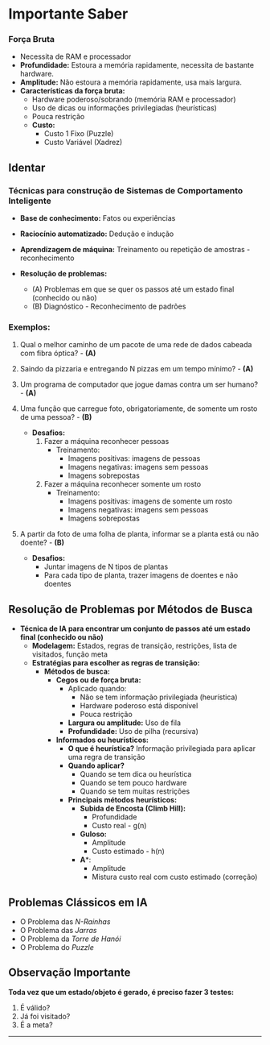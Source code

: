 # Importante Saber

### Força Bruta

- Necessita de RAM e processador
- **Profundidade:** Estoura a memória rapidamente, necessita de bastante hardware.
- **Amplitude:** Não estoura a memória rapidamente, usa mais largura.
- **Características da força bruta:**
  - Hardware poderoso/sobrando (memória RAM e processador)
  - Uso de dicas ou informações privilegiadas (heurísticas)
  - Pouca restrição
  - **Custo:**
    - Custo 1 Fixo (Puzzle)
    - Custo Variável (Xadrez)

## Identar

### Técnicas para construção de Sistemas de Comportamento Inteligente

  - **Base de conhecimento:** Fatos ou experiências
  - **Raciocínio automatizado:** Dedução e indução
  - **Aprendizagem de máquina:** Treinamento ou repetição de amostras - reconhecimento

- **Resolução de problemas:**
  - (A) Problemas em que se quer os passos até um estado final (conhecido ou não)
  - (B) Diagnóstico - Reconhecimento de padrões

### Exemplos:

1) Qual o melhor caminho de um pacote de uma rede de dados cabeada com fibra óptica? - **(A)**
2) Saindo da pizzaria e entregando N pizzas em um tempo mínimo? - **(A)**
3) Um programa de computador que jogue damas contra um ser humano? - **(A)**
4) Uma função que carregue foto, obrigatoriamente, de somente um rosto de uma pessoa? - **(B)**
   - **Desafios:**
     1) Fazer a máquina reconhecer pessoas
        - Treinamento:
          - Imagens positivas: imagens de pessoas
          - Imagens negativas: imagens sem pessoas
          - Imagens sobrepostas
     2) Fazer a máquina reconhecer somente um rosto
        - Treinamento:
          - Imagens positivas: imagens de somente um rosto
          - Imagens negativas: imagens sem pessoas
          - Imagens sobrepostas

5) A partir da foto de uma folha de planta, informar se a planta está ou não doente? - **(B)**
   - **Desafios:**
     - Juntar imagens de N tipos de plantas
     - Para cada tipo de planta, trazer imagens de doentes e não doentes

## Resolução de Problemas por Métodos de Busca

- **Técnica de IA para encontrar um conjunto de passos até um estado final (conhecido ou não)**
  - **Modelagem:** Estados, regras de transição, restrições, lista de visitados, função meta
  - **Estratégias para escolher as regras de transição:**
    - **Métodos de busca:**
      - **Cegos ou de força bruta:**
        - Aplicado quando:
          - Não se tem informação privilegiada (heurística)
          - Hardware poderoso está disponível
          - Pouca restrição
        - **Largura ou amplitude:** Uso de fila
        - **Profundidade:** Uso de pilha (recursiva)
      - **Informados ou heurísticos:**
        - **O que é heurística?** Informação privilegiada para aplicar uma regra de transição
        - **Quando aplicar?**
          - Quando se tem dica ou heurística
          - Quando se tem pouco hardware
          - Quando se tem muitas restrições
        - **Principais métodos heurísticos:**
          - **Subida de Encosta (Climb Hill):**
            - Profundidade
            - Custo real - g(n)
          - **Guloso:**
            - Amplitude
            - Custo estimado - h(n)
          - **A***:
            - Amplitude
            - Mistura custo real com custo estimado (correção)

## Problemas Clássicos em IA

- O Problema das *N-Rainhas*
- O Problema das *Jarras*
- O Problema da *Torre de Hanói*
- O Problema do *Puzzle*

## Observação Importante

**Toda vez que um estado/objeto é gerado, é preciso fazer 3 testes:**
1) É válido?
2) Já foi visitado?
3) É a meta?

---
